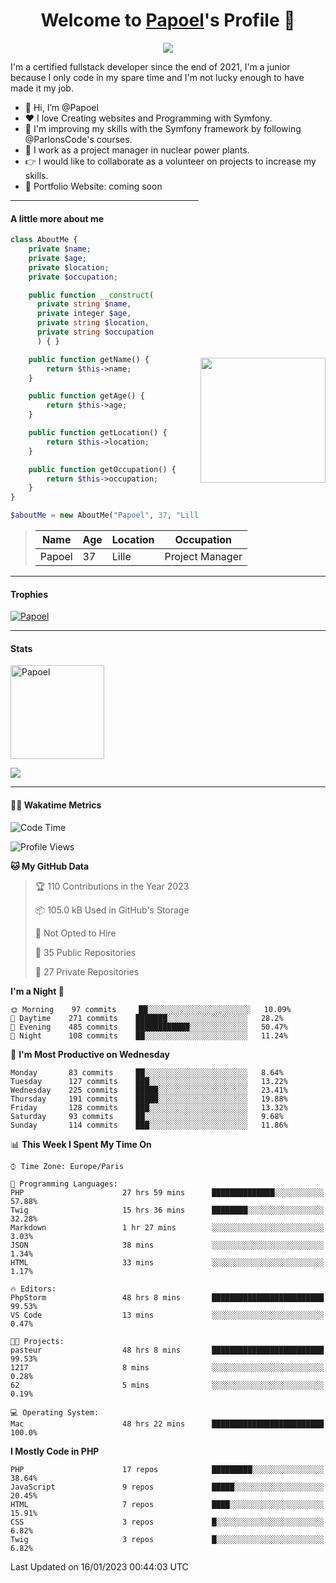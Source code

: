<p align="center">
  <h1 align="center">Welcome to <a href="https://github.com/Papoel">Papoel</a>'s Profile 👋</h1>
</p>
<p align="center">
  <a align="center" href="https://github.com/DenverCoder1/readme-typing-svg"><img src="https://readme-typing-svg.herokuapp.com?&font=IBM+Plex+Sans&color=F72EE2&size=25&lines=Welcome+to+my+GitHub+Profile!;I'm+a+Junior+.+.+.;I'm+a+backend+developer;I'm+a+in+love+with+Symfony" /></a>
</p>
<p>I'm a certified fullstack developer since the end of 2021, I'm a junior because I only code in my spare time and I'm not lucky enough to have made it my job.
</p>

<div>
  <ul align="left">
    <li>👋 Hi, I’m @Papoel</li>
    <li>❤️ I love Creating websites and Programming with Symfony.</li>
    <li>🌱 I'm improving my skills with the Symfony framework by following @ParlonsCode's courses.</li>
    <li>💼 I work as a project manager in nuclear power plants.</li>
    <li>👉 I would like to collaborate as a volunteer on projects to increase my skills.</li>
    <li>🧐 Portfolio Website: coming soon</li>
  </ul>

<img align="right" style="width:200px; margin-top:50%; display:block;" src="https://media.giphy.com/media/M9gbBd9nbDrOTu1Mqx/giphy.gif">
</div>

---
#### A little more about me
```php
class AboutMe {
    private $name;
    private $age;
    private $location;
    private $occupation;

    public function __construct(
      private string $name, 
      private integer $age, 
      private string $location, 
      private string $occupation
      ) { }

    public function getName() {
        return $this->name;
    }

    public function getAge() {
        return $this->age;
    }

    public function getLocation() {
        return $this->location;
    }

    public function getOccupation() {
        return $this->occupation;
    }
}

$aboutMe = new AboutMe("Papoel", 37, "Lille", "Project Manager");
```
>| Name     | Age | Location   | Occupation     |
>|----------|-----|------------|----------------|
>| Papoel   | 37  | Lille      | Project Manager|

---
#### Trophies

<p align="left">
  <a href="https://github.com/Papoel/github-profile-trophy">
    <img src="https://github-profile-trophy.vercel.app/?username=Papoel&row=2&column=6&theme=onedark&column=8&no-frame=false&no-bg=false" 
         alt="Papoel">
  </a>
</p>

---
#### Stats
<p align="left">
  <img align="center" height="150em" src="https://github-readme-streak-stats.herokuapp.com/?user=Papoel&theme=onedark" alt="Papoel" />
</p>

<p>
<!-- GitHub Stats -->
<picture>
  <source 
    srcset="https://github-readme-stats.vercel.app/api?username=papoel&show_icons=true&theme=dark"
    media="(prefers-color-scheme: dark)"
  />
  <source
    srcset="https://github-readme-stats.vercel.app/api?username=papoel&show_icons=true"
    media="(prefers-color-scheme: light), (prefers-color-scheme: no-preference)"
  />
  <img src="https://github-readme-stats.vercel.app/api?username=papoel&show_icons=true" />
</picture>
</p>

----
####  🧑‍💻 Wakatime Metrics
<!--START_SECTION:waka-->
![Code Time](http://img.shields.io/badge/Code%20Time-2%2C885%20hrs%2028%20mins-blue)

![Profile Views](http://img.shields.io/badge/Profile%20Views-288-blue)

**🐱 My GitHub Data** 

> 🏆 110 Contributions in the Year 2023
 > 
> 📦 105.0 kB Used in GitHub's Storage 
 > 
> 🚫 Not Opted to Hire
 > 
> 📜 35 Public Repositories 
 > 
> 🔑 27 Private Repositories  
 > 
**I'm a Night 🦉** 

```text
🌞 Morning    97 commits     ██░░░░░░░░░░░░░░░░░░░░░░░   10.09% 
🌆 Daytime    271 commits    ███████░░░░░░░░░░░░░░░░░░   28.2% 
🌃 Evening    485 commits    ████████████░░░░░░░░░░░░░   50.47% 
🌙 Night      108 commits    ██░░░░░░░░░░░░░░░░░░░░░░░   11.24%

```
📅 **I'm Most Productive on Wednesday** 

```text
Monday       83 commits     ██░░░░░░░░░░░░░░░░░░░░░░░   8.64% 
Tuesday      127 commits    ███░░░░░░░░░░░░░░░░░░░░░░   13.22% 
Wednesday    225 commits    █████░░░░░░░░░░░░░░░░░░░░   23.41% 
Thursday     191 commits    █████░░░░░░░░░░░░░░░░░░░░   19.88% 
Friday       128 commits    ███░░░░░░░░░░░░░░░░░░░░░░   13.32% 
Saturday     93 commits     ██░░░░░░░░░░░░░░░░░░░░░░░   9.68% 
Sunday       114 commits    ███░░░░░░░░░░░░░░░░░░░░░░   11.86%

```


📊 **This Week I Spent My Time On** 

```text
⌚︎ Time Zone: Europe/Paris

💬 Programming Languages: 
PHP                      27 hrs 59 mins      ██████████████░░░░░░░░░░░   57.88% 
Twig                     15 hrs 36 mins      ████████░░░░░░░░░░░░░░░░░   32.28% 
Markdown                 1 hr 27 mins        ░░░░░░░░░░░░░░░░░░░░░░░░░   3.03% 
JSON                     38 mins             ░░░░░░░░░░░░░░░░░░░░░░░░░   1.34% 
HTML                     33 mins             ░░░░░░░░░░░░░░░░░░░░░░░░░   1.17%

🔥 Editors: 
PhpStorm                 48 hrs 8 mins       █████████████████████████   99.53% 
VS Code                  13 mins             ░░░░░░░░░░░░░░░░░░░░░░░░░   0.47%

🐱‍💻 Projects: 
pasteur                  48 hrs 8 mins       █████████████████████████   99.53% 
1217                     8 mins              ░░░░░░░░░░░░░░░░░░░░░░░░░   0.28% 
62                       5 mins              ░░░░░░░░░░░░░░░░░░░░░░░░░   0.19%

💻 Operating System: 
Mac                      48 hrs 22 mins      █████████████████████████   100.0%

```

**I Mostly Code in PHP** 

```text
PHP                      17 repos            █████████░░░░░░░░░░░░░░░░   38.64% 
JavaScript               9 repos             █████░░░░░░░░░░░░░░░░░░░░   20.45% 
HTML                     7 repos             ████░░░░░░░░░░░░░░░░░░░░░   15.91% 
CSS                      3 repos             █░░░░░░░░░░░░░░░░░░░░░░░░   6.82% 
Twig                     3 repos             █░░░░░░░░░░░░░░░░░░░░░░░░   6.82%

```



 Last Updated on 16/01/2023 00:44:03 UTC
<!--END_SECTION:waka-->


